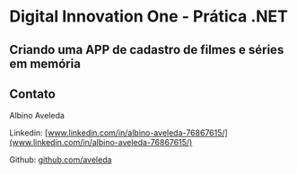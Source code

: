 # Digital Innovation One - Prática .NET

## Criando uma APP de cadastro de filmes e séries em memória

## Contato

Albino Aveleda

Linkedin:  [www.linkedin.com/in/albino-aveleda-76867615/](www.linkedin.com/in/albino-aveleda-76867615/)

Github:  [github.com/aveleda](https://github.com/aveleda)
